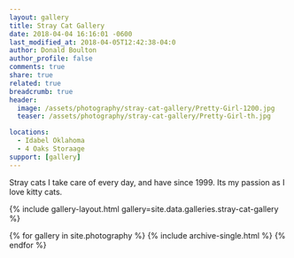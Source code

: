 ```yaml
---
layout: gallery
title: Stray Cat Gallery
date: 2018-04-04 16:16:01 -0600
last_modified_at: 2018-04-05T12:42:38-04:0
author: Donald Boulton
author_profile: false
comments: true
share: true
related: true
breadcrumb: true
header:
  image: /assets/photography/stray-cat-gallery/Pretty-Girl-1200.jpg
  teaser: /assets/photography/stray-cat-gallery/Pretty-Girl-th.jpg

locations:
  - Idabel Oklahoma
  - 4 Oaks Storaage
support: [gallery]
---
```


Stray cats I take care of every day, and have since 1999.
Its my passion as I love kitty cats.

{% include gallery-layout.html gallery=site.data.galleries.stray-cat-gallery %}

{% for gallery in site.photography %}
  {% include archive-single.html %}
{% endfor %}